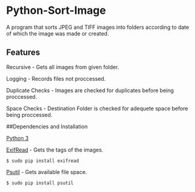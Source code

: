# Python-Sort-Image
A program that sorts JPEG and TIFF images into folders according to date of which the image was made or created.

## Features

Recursive - Gets all images from given folder.

Logging - Records files not proccessed.

Duplicate Checks - Images are checked for duplicates before being proccessed.

Space Checks - Destination Folder is checked for adequete space before being proccessed.

##Dependencies and Installation

[Python 3](://www.python.org/downloads)


[ExifRead](https://pypi.python.org/pypi/ExifRead) - Gets the tags of the images.

```
$ sudo pip install exifread
```

[Psutil](https://pypi.python.org/pypi/psutil) - Gets available file space.

```
$ sudo pip install psutil
```
